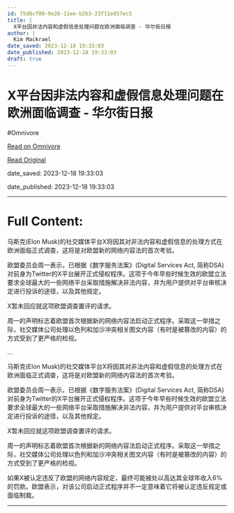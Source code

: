 ```yaml
---
id: 75d8cf00-9e26-11ee-b2b3-23f11e857ec5
title: |
  X平台因非法内容和虚假信息处理问题在欧洲面临调查 - 华尔街日报
author: |
  Kim Mackrael
date_saved: 2023-12-18 19:33:03
date_published: 2023-12-18 19:33:03
draft: true
---
```


# X平台因非法内容和虚假信息处理问题在欧洲面临调查 - 华尔街日报
#Omnivore

[Read on Omnivore](https://omnivore.app/me/x-18c805128fc)

[Read Original](https://cn.wsj.com/amp/articles/x%E5%B9%B3%E5%8F%B0%E5%9B%A0%E9%9D%9E%E6%B3%95%E5%86%85%E5%AE%B9%E5%92%8C%E8%99%9A%E5%81%87%E4%BF%A1%E6%81%AF%E5%A4%84%E7%90%86%E9%97%AE%E9%A2%98%E5%9C%A8%E6%AC%A7%E6%B4%B2%E9%9D%A2%E4%B8%B4%E8%B0%83%E6%9F%A5-2772e88b)

date_saved: 2023-12-18 19:33:03

date_published: 2023-12-18 19:33:03

--- 

# Full Content: 

马斯克(Elon Musk)的社交媒体平台X将因其对非法内容和虚假信息的处理方式在欧洲面临正式调查，这将是对欧盟新的网络内容法的首次考验。

欧盟委员会周一表示，已根据《数字服务法案》(Digital Services Act, 简称DSA)对前身为Twitter的X平台展开正式侵权程序。这项于今年早些时候生效的欧盟立法要求全球最大的一些网络平台采取措施解决非法内容，并为用户提供对平台审核决定进行投诉的途径，以及其他规定。

X暂未回应就这项欧盟调查置评的请求。

周一的声明标志着欧盟首次根据新的网络内容法启动正式程序。采取这一举措之际，社交媒体公司处理以色列和加沙冲突相关图文内容（有时是被篡改的内容）的方式受到了更严格的检视。

...

马斯克(Elon Musk)的社交媒体平台X将因其对非法内容和虚假信息的处理方式在欧洲面临正式调查，这将是对欧盟新的网络内容法的首次考验。

欧盟委员会周一表示，已根据《数字服务法案》(Digital Services Act, 简称DSA)对前身为Twitter的X平台展开正式侵权程序。这项于今年早些时候生效的欧盟立法要求全球最大的一些网络平台采取措施解决非法内容，并为用户提供对平台审核决定进行投诉的途径，以及其他规定。

X暂未回应就这项欧盟调查置评的请求。

周一的声明标志着欧盟首次根据新的网络内容法启动正式程序。采取这一举措之际，社交媒体公司处理以色列和加沙冲突相关图文内容（有时是被篡改的内容）的方式受到了更严格的检视。

如果X被认定违反了欧盟的网络内容规定，最终可能被处以高达其全球年收入6%的罚款。欧盟表示，对该公司启动正式程序并不一定意味着它将被认定违反规定或面临制裁。

---


